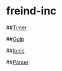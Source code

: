 # freind-inc

##[Timer](https://github.com/AndrewTi/freind-inc/tree/master/timer)

##[Gulp](https://github.com/AndrewTi/freind-inc/tree/master/gulp-config)

##[Ionic](https://github.com/AndrewTi/freind-inc/tree/master/ionic-app)

##[Parser](https://github.com/AndrewTi/freind-inc/tree/master/node-parser)
